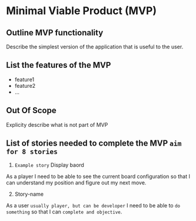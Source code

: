 # Minimal Viable Product (MVP) 

## Outline MVP functionality

Describe the simplest version of the application that is useful to the user.

## List the features of the MVP
- feature1
- feature2
- ...

## Out Of Scope

Explicity describe what is not part of MVP


## List of stories needed to complete the MVP `aim for 8 stories`

1. `Example story` Display baord

As a player I need to be able to see the current board configuration so that I can understand my position and figure out my next move.

2. Story-name

As a user `usually player, but can be developer` I need to be able to `do something` so that I can `complete and objective`.


